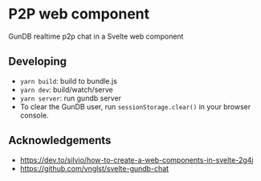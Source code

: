 # P2P web component

GunDB realtime p2p chat in a Svelte web component

## Developing

- `yarn build`: build to bundle.js
- `yarn dev`: build/watch/serve
- `yarn server`: run gundb server
- To clear the GunDB user, run `sessionStorage.clear()` in your browser console.

## Acknowledgements

- https://dev.to/silvio/how-to-create-a-web-components-in-svelte-2g4j
- https://github.com/vnglst/svelte-gundb-chat
